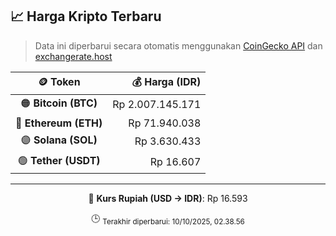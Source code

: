 

<!-- HARGA_KRIPTO -->
## 📈 Harga Kripto Terbaru

> Data ini diperbarui secara otomatis menggunakan [CoinGecko API](https://www.coingecko.com/) dan [exchangerate.host](https://exchangerate.host/)

<div align="center">

| 🪙 Token | 💰 Harga (IDR) |
|:------:|---------------:|
| 🟠 **Bitcoin (BTC)**   | Rp 2.007.145.171 |
| 🔵 **Ethereum (ETH)**  | Rp 71.940.038 |
| 🟣 **Solana (SOL)**    | Rp 3.630.433 |
| 🟢 **Tether (USDT)**   | Rp 16.607 |

---

💱 **Kurs Rupiah (USD → IDR)**: Rp 16.593

🕒 <sub>Terakhir diperbarui: 10/10/2025, 02.38.56</sub>

</div>
<!-- /HARGA_KRIPTO -->